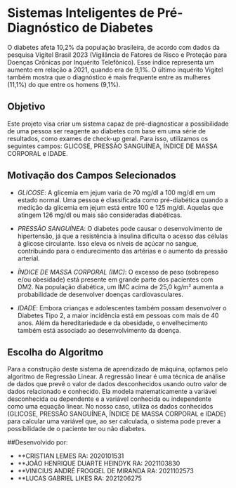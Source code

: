 # Sistemas Inteligentes de Pré-Diagnóstico de Diabetes

O diabetes afeta 10,2% da população brasileira, de acordo com dados da pesquisa Vigitel Brasil 2023 (Vigilância de Fatores de Risco e Proteção para Doenças Crônicas por Inquérito Telefônico). Esse índice representa um aumento em relação a 2021, quando era de 9,1%. O último inquérito Vigitel também mostra que o diagnóstico é mais frequente entre as mulheres (11,1%) do que entre os homens (9,1%).

## Objetivo

Este projeto visa criar um sistema capaz de pré-diagnosticar a possibilidade de uma pessoa ser reagente ao diabetes com base em uma série de resultados, como exames de check-up geral. Para isso, utilizamos os seguintes campos: GLICOSE, PRESSÃO SANGUÍNEA, ÍNDICE DE MASSA CORPORAL e IDADE.

## Motivação dos Campos Selecionados

- *GLICOSE*: A glicemia em jejum varia de 70 mg/dl a 100 mg/dl em um estado normal. Uma pessoa é classificada como pré-diabética quando a medição da glicemia em jejum está entre 100 e 125 mg/dl. Aquelas que atingem 126 mg/dl ou mais são consideradas diabéticas.
  
- *PRESSÃO SANGUÍNEA*: O diabetes pode causar o desenvolvimento de hipertensão, já que a resistência à insulina dificulta o acesso das células à glicose circulante. Isso eleva os níveis de açúcar no sangue, contribuindo para o endurecimento das artérias e o aumento da pressão arterial.

- *ÍNDICE DE MASSA CORPORAL (IMC)*: O excesso de peso (sobrepeso e/ou obesidade) está presente em grande parte dos pacientes com DM2. Na população diabética, um IMC acima de 25,0 kg/m² aumenta a probabilidade de desenvolver doenças cardiovasculares.

- *IDADE*: Embora crianças e adolescentes também possam desenvolver o Diabetes Tipo 2, a maior incidência está em pessoas com mais de 40 anos. Além da hereditariedade e da obesidade, o envelhecimento também está associado ao desenvolvimento da doença.

## Escolha do Algoritmo

Para a construção deste sistema de aprendizado de máquina, optamos pelo algoritmo de Regressão Linear. A regressão linear é uma técnica de análise de dados que prevê o valor de dados desconhecidos usando outro valor de dados relacionado e conhecido. Ela modela matematicamente a variável desconhecida ou dependente e a variável conhecida ou independente como uma equação linear. No nosso caso, utiliza os dados conhecidos (GLICOSE, PRESSÃO SANGUÍNEA, ÍNDICE DE MASSA CORPORAL e IDADE) para calcular uma variável que, ao ser calculada, o sistema pode prever a possibilidade de o paciente ter ou não diabetes.

##Desenvolvido por:
- **CRISTIAN LEMES RA: 2020101531
- **JOÃO HENRIQUE DUARTE HEINDYK RA: 2021103830
- **VINICIUS ANDRÉ FROGGEL DE MIRANDA RA: 2021102573
- **LUCAS GABRIEL LIKES RA: 2021206275
